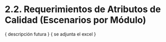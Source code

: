 # 2.2. Requerimientos de Atributos de Calidad (Escenarios por Módulo)

{ descripción futura }
{ se adjunta el excel }